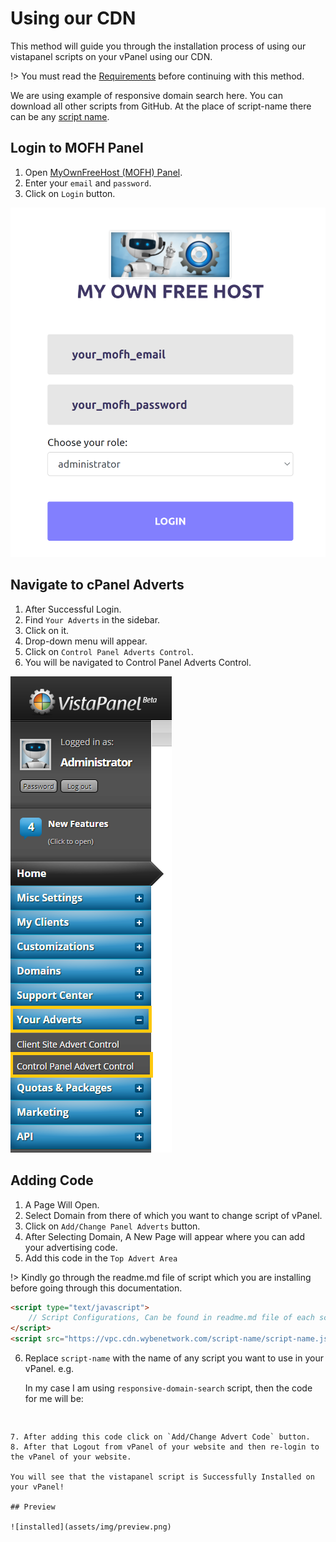 # Using our CDN

This method will guide you through the installation process of using our vistapanel scripts on your vPanel using our CDN. 

!> You must read the [Requirements](https://docs.wybenetwork.com/vistapanel-customizations/#/requirements) before continuing with this method.

We are using example of responsive domain search here. You can download all other scripts from GitHub. At the place of script-name there can be any [script name](https://docs.wybenetwork.com/vistapanel-customizations/#/scripts-name).

## Login to MOFH Panel

1. Open [MyOwnFreeHost (MOFH) Panel](https://panel.myownfreehost.net/).
2. Enter your `email` and `password`.
3. Click on `Login` button.

![Login to MOFH Panel](assets/img/m1-03.png)

## Navigate to cPanel Adverts

1. After Successful Login.
2. Find `Your Adverts` in the sidebar.
3. Click on it.
4. Drop-down menu will appear.
5. Click on `Control Panel Adverts Control`.
6. You will be navigated to Control Panel Adverts Control.

![Navigate to cPanel Adverts](assets/img/m1-04.png)

## Adding Code

1. A Page Will Open.
2. Select Domain from there of which you want to change script of vPanel.
3. Click on `Add/Change Panel Adverts` button.
4. After Selecting Domain, A New Page will appear where you can add your advertising code.
5. Add this code in the `Top Advert Area`

!> Kindly go through the readme.md file of script which you are installing before going through this documentation.

```html
<script type="text/javascript">
    // Script Configurations, Can be found in readme.md file of each script.
</script>
<script src="https://vpc.cdn.wybenetwork.com/script-name/script-name.js" type="text/javascript"></script>

```
6. Replace `script-name` with the name of any script you want to use in your vPanel. e.g.

   In my case I am using `responsive-domain-search` script, then the code for me will be: 
   ```html
<script type="text/javascript">
    /* OPTIONAL (Founded in Readme.md file)
    var affCode = 'AFFLIATE_CODE_HERE';
    */
</script>
<script src="https://vpc.cdn.wybenetwork.com/responsive-domain-search/responsive-domain-search.js" type="text/javascript"></script>

```

7. After adding this code click on `Add/Change Advert Code` button.
8. After that Logout from vPanel of your website and then re-login to the vPanel of your website.

You will see that the vistapanel script is Successfully Installed on your vPanel!

## Preview

![installed](assets/img/preview.png)
